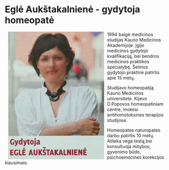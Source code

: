 # Eglė Aukštakalnienė - gydytoja homeopatė

<!-- ![Eglė Aukštakalnienė](./img/egle-aukstakalniene.jpg) -->
<img src="./img/egle-aukstakalniene.jpg" alt="Eglė Aukštakalnienė" height="400" style="float:left; padding: 0 10px;"/>
1994 baigė medicinos studijas Kauno Medicinos Akademijoje.
Įgijo medicinos gydytojo kvalifikaciją, bei bendros medicinos praktikos specialybę. Šeimos gydytojo praktinė patirtis apie 15 metų.

Studijavo homeopatiją Kauno Medicinos universitete.
Kijevo D.Popovos homeopatiniam centre, mokesi antihomotoksines terapijos studijose.

Homeopates naturopates darbo patirtis 10 metų. Atlieka vega testą,bei konsultuoja mitybos, gyvenimo būdo, psichoemocines korekcijos klausimais.